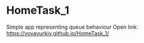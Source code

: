 # HomeTask_1
Simple app representing queue behaviour
Open link:
https://vovayurkiv.github.io/HomeTask_1/

